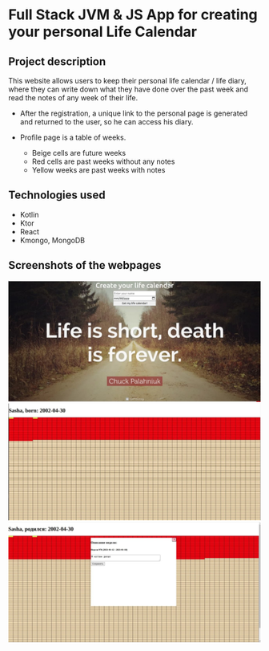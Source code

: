 # Full Stack JVM & JS App for creating your personal Life Calendar

## Project description
This website allows users to keep their personal life calendar / life diary, where
they can write down what they have done over the past week and read
the notes of any week of their life.

* After the registration, a unique link to the personal page is generated and returned to the user, so
he can access his diary.
  
* Profile page is a table of weeks.
  * Beige cells are future weeks
  * Red cells are past weeks without any notes
  * Yellow weeks are past weeks with notes
    
## Technologies used
* Kotlin
* Ktor
* React
* Kmongo, MongoDB

## Screenshots of the webpages
![Registration page](https://github.com/sancho20021/ktor-fullstack/blob/master/pics/main-page.jpg?raw=true)
![Profile page](https://github.com/sancho20021/ktor-fullstack/blob/master/pics/profile-page.jpg?raw=true)
![Note example](https://github.com/sancho20021/ktor-fullstack/blob/master/pics/note-example.jpg?raw=true)